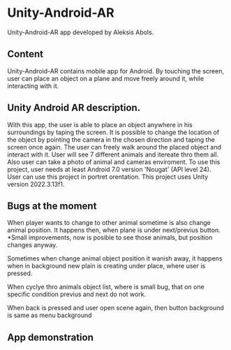 # Unity-Android-AR
Unity-Android-AR app developed by Aleksis Abols.

## Content 
Unity-Android-AR contains mobile app for Android. By touching the screen, user can place an object on a plane and move freely around it, while interacting with it. 

## Unity Android AR description.
With this app, the user is able to place an object anywhere in his surroundings by taping the screen. It is possible to change the location of the object by pointing the camera in the chosen direction and taping the screen once again. The user can freely walk around the placed object and interact with it. User will see 7 different animals and itereate thro them all. Also user can take a photo of animal and cameras enviroment. 
To use this project, user needs at least Android 7.0 version 'Nougat' (API level 24).   
User can use this project in portret orentation.
This project uses Unity version 2022.3.13f1.

## Bugs at the moment
When player wants to change to other animal sometime is also change animal position. It happens then, when plane is under next/previus button.
*Small improvements, now is posible to see those animals, but position changes anyway.  

Sometimes when change animal object position it wanish away, it happens when in background new plain is creating under place, where user is pressed. 

When cyclye thro animals object list, where is small bug, that on one specific condition previus and next do not work. 

When back is pressed and user open scene again, then button background is same as menu background

## App demonstration
